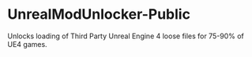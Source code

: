# UnrealModUnlocker-Public
Unlocks loading of Third Party Unreal Engine 4 loose files for 75-90% of UE4 games.
